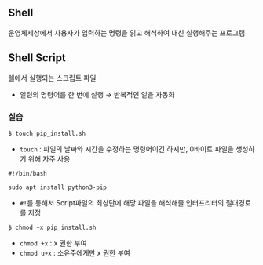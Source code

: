 ## Shell

운영체제상에서 사용자가 입력하는 명령을 읽고 해석하여 대신 실행해주는 프로그램

## Shell Script

쉘에서 실행되는 스크립트 파일
* 일련의 명령어를 한 번에 실행 → 반복적인 일을 자동화


### 실습

```
$ touch pip_install.sh
```

* ```touch``` : 파일의 날짜와 시간을 수정하는 명령어이긴 하지만, 0바이트 파일을 생성하기 위해 자주 사용

```
#!/bin/bash

sudo apt install python3-pip
```

* ```#!```를 통해서 Script파일의 최상단에 해당 파일을 해석해줄 인터프리터의 절대경로를 지정 


```
$ chmod +x pip_install.sh
```
* ```chmod +x``` : x 권한 부여
* ```chmod u+x``` : 소유주에게만 x 권한 부여





